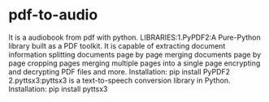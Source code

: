 # pdf-to-audio
It is a audiobook from pdf with python.
LIBRARIES:1.PyPDF2:A Pure-Python library built as a PDF toolkit. It is capable of extracting document information splitting documents page by page merging documents page by page cropping pages merging multiple pages into a single page encrypting and decrypting PDF files and more.
Installation:
pip install PyPDF2
2.pyttsx3:pyttsx3 is a text-to-speech conversion library in Python.
Installation:
pip install pyttsx3
